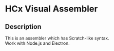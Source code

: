 # HCx Visual Assembler

## Description

This is an assembler which has Scratch-like syntax.   
Work with Node.js and Electron.